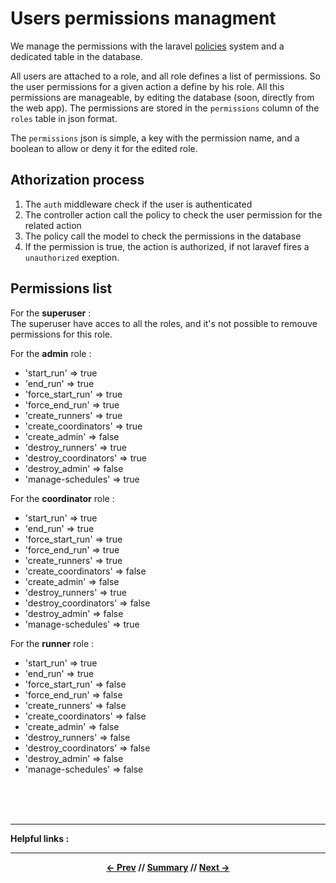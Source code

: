 # Users permissions managment

We manage the permissions with the laravel [policies](https://laravel.com/docs/5.5/authorization#creating-policies) system and a dedicated table in the database.

All users are attached to a role, and all role defines a list of permissions. So the user permissions for a given action a define by his role. All this permissions are manageable, by editing the database (soon, directly from the web app). The permissions are stored in the `permissions` column of the `roles` table in json format.

The `permissions` json is simple, a key with the permission name, and a boolean to allow or deny it for the edited role.

## Athorization process

1. The `auth` middleware check if the user is authenticated
2. The controller action call the policy to check the user permission for the related action
3. The policy call the model to check the permissions in the database
4. If the permission is true, the action is authorized, if not laravef fires a `unauthorized` exeption.

## Permissions list

For the **superuser** :  
The superuser have acces to all the roles, and it's not possible to remouve permissions for this role.

For the **admin** role :
* 'start_run'            => true
* 'end_run'              => true
* 'force_start_run'      => true
* 'force_end_run'        => true
* 'create_runners'       => true
* 'create_coordinators'  => true
* 'create_admin'         => false
* 'destroy_runners'      => true
* 'destroy_coordinators' => true
* 'destroy_admin'        => false
* 'manage-schedules'     => true

For the **coordinator** role :
* 'start_run'            => true
* 'end_run'              => true
* 'force_start_run'      => true
* 'force_end_run'        => true
* 'create_runners'       => true
* 'create_coordinators'  => false
* 'create_admin'         => false
* 'destroy_runners'      => true
* 'destroy_coordinators' => false
* 'destroy_admin'        => false
* 'manage-schedules'     => true

For the **runner** role :
* 'start_run'            => true
* 'end_run'              => true
* 'force_start_run'      => false
* 'force_end_run'        => false
* 'create_runners'       => false
* 'create_coordinators'  => false
* 'create_admin'         => false
* 'destroy_runners'      => false
* 'destroy_coordinators' => false
* 'destroy_admin'        => false
* 'manage-schedules'     => false

<br>
<br>
<br>
<hr>

**Helpful links :**

<hr>
<div align="center">

**[<- Prev](#) // [Summary](../README.md) // [Next ->](#)**

</div>